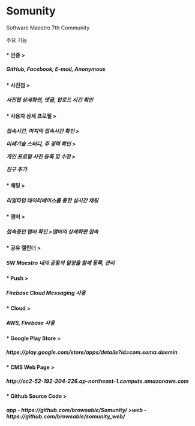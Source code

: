 # Somunity
Software Maestro 7th Community

주요 기능

<h4>* 인증 
><h5>GitHub, Facebook, E-mail, Anonymous

<h4>* 사진첩
><h5>사진첩 상세화면, 댓글, 업로드 시간 확인 

<h4>* 사용자 상세 프로필 
 ><h5><p>접속시간, 마지막 접속시간 확인
 ><p>미래기술 스터디, 주 경력 확인
 ><p>개인 프로필 사진 등록 및 수정
 ><p>친구 추가
 
<h4>* 채팅
 ><h5>리얼타임 데이터베이스를 통한 실시간 채팅 
 
<h4>* 맴버
 ><h5>접속중인 맴버 확인
 >맴버의 상세화면 접속
 
 <h4>* 공유 캘린더
 ><h5>SW Maestro 내의 공동의 일정을 함께 등록, 관리
 
 <h4>* Push
><h5> Firebase Cloud Messaging 사용

<h4>* Cloud 
><h5> AWS, Firebase 사용

<h4>* Google Play Store
><h5>https://play.google.com/store/apps/details?id=com.soma.daemin

<h4>* CMS Web Page
><h5>http://ec2-52-192-204-226.ap-northeast-1.compute.amazonaws.com

<h4>* Github Source Code 
><h5>app - https://github.com/browsable/Somunity/
>web - https://github.com/browsable/somunity_web/
